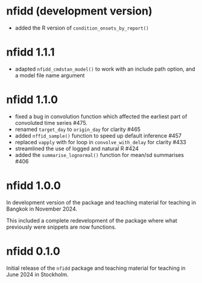 # nfidd (development version)

- added the R version of `condition_onsets_by_report()`

# nfidd 1.1.1

- adapted `nfidd_cmdstan_model()` to work with an include path option, and a model file name argument

# nfidd 1.1.0

- fixed a bug in convolution function which affected the earliest part of convoluted time series #475.
- renamed `target_day` to `origin_day` for clarity #465
- added `nffid_sample()` function to speed up default inference #457
- replaced `vapply` with for loop in `convolve_with_delay` for clarity #433
- streamlined the use of logged and natural R #424
- added the `summarise_lognormal()` function for mean/sd summarises #406

# nfidd 1.0.0

In development version of the package and teaching material for teaching in Bangkok in November 2024.

This included a complete redevelopment of the package where what previously were snippets are now functions.

# nfidd 0.1.0

Initial release of the `nfidd` package and teaching material for teaching in June 2024 in Stockholm.
